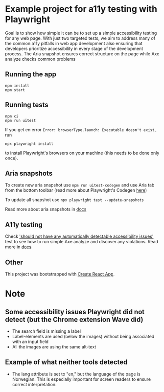 # Example project for a11y testing with Playwright

Goal is to show how simple it can be to set up a simple accessibility testing for any web page.
With just two targeted tests, we aim to address many of the common a11y pitfalls in web app development also 
ensuring that developers prioritize accessibility in every stage of the development process.
The Aria snapshot ensures correct structure on the page while Axe analyze checks common problems 

## Running the app

```shell
npm install
npm start
```

## Running tests

```shell
npm ci
npm run uitest
```
If you get en error `Error: browserType.launch: Executable doesn't exist`, run 
```shell
npx playwright install
```
to install Playwright's browsers on your machine (this needs to be done only once).

## Aria snapshots

To create new aria snapshot use `npm run uitest-codegen` and use Aria tab from the bottom toolbar
(read more about Playwright's Codegen [here](https://playwright.dev/docs/codegen-intro))

To update all snapshot use `npx playwright test --update-snapshots` 

Read more about aria snapshots in [docs](https://playwright.dev/docs/aria-snapshots)

## A11y testing

Check ['should not have any automatically detectable accessibility issues'](tests/example.spec.js) test to see how to run simple 
Axe analyze and discover any violations. Read more in [docs](https://playwright.dev/docs/accessibility-testing)

## Other 
This project was bootstrapped with [Create React App](https://github.com/facebook/create-react-app).

# Note

## Some accessibility issues Playwright did not detect (but the Chrome extension Wave did)
- The search field is missing a label
- Label-elements are used (below the images) without being associated with an input field
- All the images are using the same alt-text

## Example of what neither tools detected
- The lang attribute is set to "en," but the language of the page is Norwegian. This is especially important for screen readers to ensure correct interpretation.
